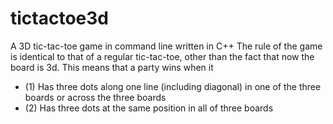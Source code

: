 # tictactoe3d
A 3D tic-tac-toe game in command line written in C++
The rule of the game is identical to that of a regular tic-tac-toe, other than the fact that now the board is 3d. This means that a party wins when it 
- (1) Has three dots along one line (including diagonal) in one of the three boards or across the three boards
- (2) Has three dots at the same position in all of three boards
